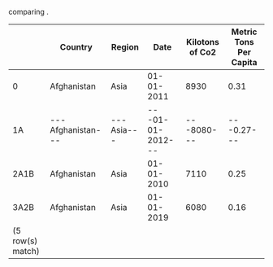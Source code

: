 comparing .

|      | Country           | Region     | Date             | Kilotons of Co2 | Metric Tons Per Capita |
| ---- | ----------------- | ---------- | ---------------- | --------------- | ---------------------- |
| 0    | Afghanistan       | Asia       | 01-01-2011       | 8930            | 0.31                   |
| 1A   | ---Afghanistan--- | ---Asia--- | ---01-01-2012--- | ---8080---      | ---0.27---             |
| 2A1B | Afghanistan       | Asia       | 01-01-2010       | 7110            | 0.25                   |
| 3A2B | Afghanistan       | Asia       | 01-01-2019       | 6080            | 0.16                   |
| (5 row(s) match) |
